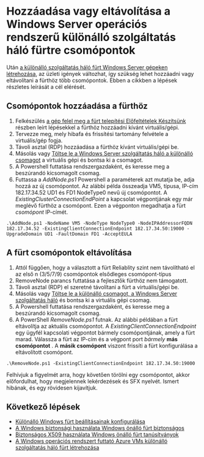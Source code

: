 <properties
   pageTitle="Hozzáadása vagy eltávolítása a különálló szolgáltatás háló fürtre csomópontok |} Microsoft Azure"
   description="Megtudhatja, hogyan lehet hozzáadni vagy eltávolítani a csomópontok az Azure Service háló fürthöz fizikai vagy virtuális gépen futó Windows Serveren, amelyek lehetnek a helyszíni, vagy bármely a felhőben."
   services="service-fabric"
   documentationCenter=".net"
   authors="dsk-2015"
   manager="timlt"
   editor=""/>

<tags
   ms.service="service-fabric"
   ms.devlang="dotnet"
   ms.topic="article"
   ms.tgt_pltfrm="NA"
   ms.workload="NA"
   ms.date="09/20/2016"
   ms.author="dkshir;chackdan"/>


# <a name="add-or-remove-nodes-to-a-standalone-service-fabric-cluster-running-on-windows-server"></a>Hozzáadása vagy eltávolítása a Windows Server operációs rendszerű különálló szolgáltatás háló fürtre csomópontok

Után [a különálló szolgáltatás háló fürt Windows Server gépeken létrehozása](service-fabric-cluster-creation-for-windows-server.md), az üzleti igények változhat, így szükség lehet hozzáadni vagy eltávolítani a fürthöz több csomópontok. Ebben a cikkben a lépések részletes leírását a cél elérését.


## <a name="add-nodes-to-your-cluster"></a>Csomópontok hozzáadása a fürthöz

1. Felkészülés [a gép felel meg a fürt telepítési Előfeltételek Készítsünk](service-fabric-cluster-creation-for-windows-server.md#preparemachines) részben leírt lépésekkel a fürthöz hozzáadni kívánt virtuális/gépi.
2. Tervezze meg, mely hibafa és frissítési tartomány felvétele a virtuális/gép fogja.
3. Távoli asztal (RDP) hozzáadása a fürthöz kívánt virtuális/gépi be.
4. Másolás vagy [Töltse le a Windows Server szolgáltatás háló a különálló csomagot](http://go.microsoft.com/fwlink/?LinkId=730690) a virtuális gépi és bontsa ki a csomagot.
5. A Powershell futtatása rendszergazdaként, és keresse meg a beszúrandó kicsomagolt csomag.
6. Futtassa a *AddNode.ps1* Powershell a paraméterek azt mutatja be, adja hozzá az új csomópontot. Az alábbi példa összeadja VM5, típusa, IP-cím 182.17.34.52 UD1 és FD1 NodeType0 nevű új csomópontot. A *ExistingClusterConnectionEndPoint* a kapcsolat végpontjának egy már meglévő fürthöz a csomópont. Ezen a végponton megadhatja a fürt *csomópont* IP-címét.

```
.\AddNode.ps1 -NodeName VM5 -NodeType NodeType0 -NodeIPAddressorFQDN 182.17.34.52 -ExistingClientConnectionEndpoint 182.17.34.50:19000 -UpgradeDomain UD1 -FaultDomain FD1 -AcceptEULA

```

## <a name="remove-nodes-from-your-cluster"></a>A fürt csomópontok eltávolítása

1. Attól függően, hogy a választott a fürt Reliablity szint nem távolítható el az első n (3/5/7/9) csomópontok elsődleges csomópont-típus
2. RemoveNode parancs futtatása a fejlesztők fürthöz nem támogatott.
2. Távoli asztal (RDP) el szeretné távolítani a fürt a virtuális/gépi be.
2. Másolás vagy [Töltse le a különálló csomagot, a Windows Server szolgáltatás háló](http://go.microsoft.com/fwlink/?LinkId=730690) és bontsa ki a virtuális gépi csomag.
3. A Powershell futtatása rendszergazdaként, és keresse meg a beszúrandó kicsomagolt csomag.
4. A PowerShell *RemoveNode.ps1* futnak. Az alábbi példában a fürt eltávolítja az aktuális csomópontot. A *ExistingClientConnectionEndpoint* egy ügyfél kapcsolati végpontot bármely csomópontjának, amely a fürt marad. Válassza a fürt az IP-cím és a végpont port *bármely* **más csomópontot** . A **másik csomópont** viszont frissíti a fürt konfigurálása a eltávolított csomópont. 

```
.\RemoveNode.ps1 -ExistingClientConnectionEndpoint 182.17.34.50:19000
```

Felhívjuk a figyelmét arra, hogy követően törölni egy csomópontot, akkor előfordulhat, hogy megjelennek lekérdezések és SFX nyelvét. Ismert hibának, és egy rövidesen kijavítjuk. 


## <a name="next-steps"></a>Következő lépések
- [Különálló Windows fürt beállításainak konfigurálása](service-fabric-cluster-manifest.md)
- [A Windows biztonsági használata Windows önálló fürt biztonságos](service-fabric-windows-cluster-windows-security.md)
- [Biztonságos X509 használata Windows önálló fürt tanúsítványok](service-fabric-windows-cluster-x509-security.md)
- [A Windows operációs rendszert futtató Azure VMs különálló szolgáltatás háló fürt létrehozása](service-fabric-cluster-creation-with-windows-azure-vms.md)
